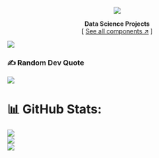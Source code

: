 <div align="center">

[![][logo-url]][repo-url]  

**Data Science Projects**  
[ [See all components ↗︎][repo-url] ]
  

</div>

[![][banner-url]][repo-url]  


[logo-url]: https://github.com/DeepsikhaSarma/DeepsikhaSarma/blob/main/development.png
[repo-url]: https://github.com/DeepsikhaSarma
[banner-url]: https://github.com/DeepsikhaSarma/DeepsikhaSarma/blob/main/197022834_756214015051296_7394807935202921115_n.jpg

### ✍️ Random Dev Quote
![](https://quotes-github-readme.vercel.app/api?type=horizontal&theme=radical)

# 📊 GitHub Stats:
![](https://github-readme-stats.vercel.app/api?username=DeepsikhaSarma&theme=dark&hide_border=false&include_all_commits=false&count_private=false)<br/>
![](https://github-readme-streak-stats.herokuapp.com/?user=DeepsikhaSarma&theme=dark&hide_border=false)<br/>
![](https://github-readme-stats.vercel.app/api/top-langs/?username=DeepsikhaSarma&theme=dark&hide_border=false&include_all_commits=false&count_private=false&layout=compact)
